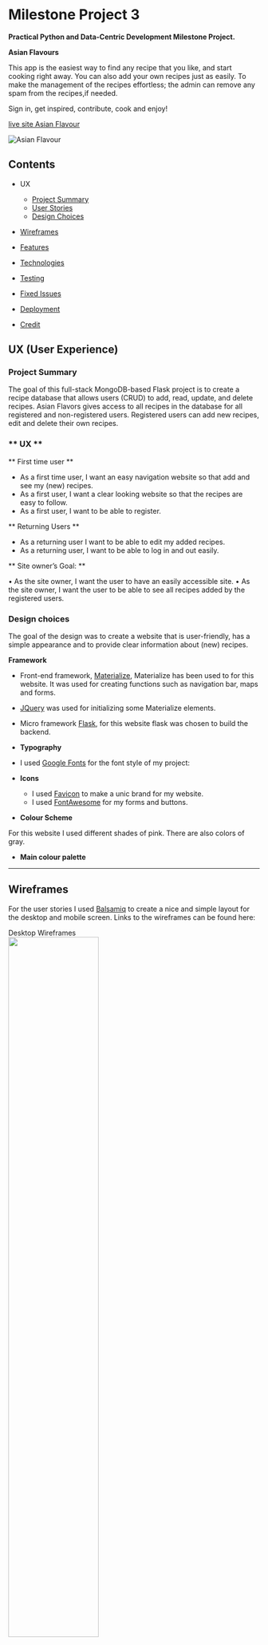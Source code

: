 # **Milestone Project 3**
**Practical Python and Data-Centric Development Milestone Project.**

**Asian Flavours**

This app is the easiest way to find any recipe that you like, and start cooking right away. You can also add your own recipes just as easily. To make the management of the recipes effortless; the admin can remove any spam from the recipes,if needed.

Sign in, get inspired, contribute, cook and enjoy!

[live site Asian Flavour](https://)

![Asian Flavour]()
## **Contents** ##
* UX
    * [Project Summary](#project-summary)
    * [User Stories](#user-stories)
    * [Design Choices](#design-choices)
* [Wireframes](#wireframes)
* [Features](#features)

* [Technologies](#technologies)
* [Testing](#testing)
* [Fixed Issues](#fixed-issues)
* [Deployment](#deployment)
* [Credit](#credits)

## **UX (User Experience)** ##
### **Project Summary** ###

The goal of this full-stack MongoDB-based Flask project is to create a recipe database that allows users (CRUD) to add, read, update, and delete recipes.
Asian Flavors gives access to all recipes in the database for all registered and non-registered users. Registered users can add new recipes, edit and delete their own recipes.

### ** UX **
** First time user **

-	As a first time user, I want an easy navigation website so that add and see     my (new) recipes.
-	As a first user, I want a clear looking website so that the recipes are         easy to follow.
-	As a first user, I want to be able to register.

** Returning Users **

-	As a returning user I want to be able to edit my added recipes.
-   As a returning user, I want to be able to log in and out easily.

** Site owner’s Goal: **

•	As the site owner, I want the user to have an easily accessible site.
•	As the site owner, I want the user to be able to see all recipes added by       the registered users.

### **Design choices**

The goal of the design was to create a website that is user-friendly, has a simple appearance and to provide clear information about (new) recipes.

**Framework**

* Front-end framework, [Materialize](https://materializecss.com/), 
Materialize has been used to for this website. It was used for creating functions such as navigation bar, maps and forms.

* [JQuery](https://jquery.com/) was used for initializing some Materialize elements.

* Micro framework [Flask](https://flask.palletsprojects.com/en/1.1.x/), 
for this website flask was chosen to build the backend.

- **Typography**
- I used [Google Fonts]() for the font style of my project:

- **Icons**
  - I used [Favicon]() to make a unic brand for my website.
  - I used [FontAwesome]() for my forms and buttons.

- **Colour Scheme**

For this website I used different shades of pink. There are also colors of gray.

- **Main colour palette**


---
## **Wireframes**
For the user stories I used [Balsamiq](https://balsamiq.com/) to create a nice and simple layout for the desktop and mobile screen.
Links to the wireframes can be found here:

Desktop Wireframes <br>
<img src="readme-documents/" width="60%" height="60%">

Desktop Wireframe, for bigger image [Click here](readme-documents/)

Tablet Wireframe <br>
<img src="readme-documents/" width="60%" height="60%">

Tablet Wireframe, for bigger image [Click here](readme-documents/)

Mobile Wireframe <br>
<img src="readme-documents/" width="60%" height="60%">

Mobile Wireframe, for bigger image [Click here](readme-documents/)

note: There were some layout changes. The result is not quite the same as the examples of the wireframes.
 
---

## **Features**

- **Features Left to Implement**
email adres invoeren voor nieuwsbrief
comment achterlaten voor account members only

---
## **Technologies**
- **Front-End**

  - [HTML5](https://en.wikipedia.org/wiki/HTML)
    - To give the page its structure and presenting static data.
    - All HTML files are located within the 'templates' directory.
  - [CSS](https://en.wikipedia.org/wiki/CSS)
    - CSS has been used to style and customise the content of this project.
  - [Materialize](https://materializecss.com/)
    - This is a framework that I have used to simplify CSS classes, features that have been used and modified include the navbar, responsive design classes, and colors for backgrounds and text.
  - [JQuery](https://en.wikipedia.org/wiki/JQuery)
    - JQuery has been used to give the site its functionality as well as making DOM manipulation simpler.

- **Back-end**
  - [MongoDB](https://en.wikipedia.org/wiki/MongoDB) 
    - As the data entered by users can always be different from one to the next, the project uses MongoDB to store its data as MongoDB is a Document Based Database.
  - [Flask](https://en.wikipedia.org/wiki/Flask_(web_framework))
    - Flask is a framework that allows developers to easily present data in an orderly fashion. All data entered by a user, such as the Recipe Name, is presented to users with a few lines of code embedded into the HTML.
      - Modules from Flask that have been included are:
      - Flask
      - flash
      - render_template
      - redirect
      - request
      - session
      - url_for
      - PyMongo
  - [bson.objectid](https://www.npmjs.com/package/bson-objectid)
      - ObjectId
  - [werkzeug.security](https://werkzeug.palletsprojects.com/en/1.0.x/utils/)
      - generate_password_hash
      - check_password_hash
  - [datetime](https://docs.python.org/3/library/datetime.html)
      - datetime
  - [Python](https://www.python.org/)
    - Python is working very closely with Flask to manipulate data and HTML across multiple pages within the app.
- **Deployment**
  * [Heroku](https://dashboard.heroku.com/)
  * [Git](https://git-scm.com/)
  * [Github](https://github.com/)
  * [Gitpod](https://gitpod.io/)
- **validators**
  - The validators that have been used on the project are as followed:
    - [HTML Validator](https://validator.w3.org/nu/) - No issues apart from jinja templating
    - [CSS Validator](https://jigsaw.w3.org/css-validator/) - No issues
    - [JavaScript Validator](https://jshint.com/) - No issues 
    - [Python Validator](http://pep8online.com/) - No issues
---
## **Testing**
 
For the main foundation of this website I used Tim Nelson's Code Institute Task Manager Mini-Project.


## **Deployment**

Github

How to clone code from GitHub:

1.  Go to [Github repository](https://github.com/gwenjo/asian-flavours), navigate to the main page and click Code:
2.  To Clone the repository using HTTPS, under "Clone" click HTTPS.
3.  Open Git Bash in your local IDE.
4.  Change your current working directory to where you want the cloned directory to be made.
5.  Type `$ git clone`, and paste the URL you copied earlier:
    `$ git clone https://github.com/YOUR-USERNAME/asian-flavours.git`
6. Press enter your local clone will be ready.

### **How to clone this repository to your device**
1.  Create an `env.py` file to store variables, also create .gitignore file to keep these from being displayed:
     - Import os 
     - os.environ.setdefault("IP", "value") 
     - os.environ.setdefault("PORT", "value") 
     - os.environ.setdefault("SECRET_KEY", " value") 
     - os.environ.setdefault("MONGO_URI", " value") 
     - os.environ.setdefault("MONGO_DBNAME", "value")

To properly explain the deployment to Heroku progress. I’ll give a detailed explanation below:

2.  Create a new application using the Heroku dashboard.
3. With `npm install -g Heroku` you can install Heroku.
4. Create a requirements.txt in the console using 
-	`pip3 freeze > requirements.txt`.
5. Create a Procfile via the console using 
`echo web: python app.py > Procfile`.
6. Go to [Heroku]( https://id.heroku.com/login) and login, on your dashboard on the right, click ‘New’ than ‘Create new app’:

    <img src="readme-documents/new-appng" width="50%" height="50%">
    
Create an app name
Choose region closest to you:
Then click ‘Create app’:
    
    <img src="readme-documents/app-name.jpg" width="50%" height="50%">

3.  Than select:
Deploy
Deployment method and choose GitHub.

<img src="readme-documents/app-name.png" width="50%" height="50%">
    
Search for a repository to connect to
Add your repository name,
Click the `Search` button,
If the repository is found, click `Connect` to connect to this app:

<img src="readme-documents/deployment-method.png" width="50%" height="50%">

4.  Now go to `Settings`. Click `Reveal Config Vars`.

Here you can fill in the variables from the `env.py` file to securely tell Heroku which variables are required:
     - IP
     - PORT
     - MONGO_DBNAME
     - MONGO_URI
     - SECRET_KEY

<img src="readme-documents/reveal-config-vars.png" width="50%" height="50%">

5.  After adding the variables push requirements.txt and Profile to the repository
`$ git add requirements.txt`
`$ git commit -m “add requirements.txt”`

`$ git add Profile`
`$ git commit -m ”Profile”`

`$ git push`

6.  Go back to the Heroku page, and press ‘Enable Automatic Deployment’ and then click ‘Deploy Branch’.
    
<img src="readme-documents/deploy-branch.png" width="50%" height="50%">

7.  When Heroku is finished building you will see Your app was successfully deployed.
Click on ‘View’ to launch the app.
    
<img src="readme-documents/view-deploy.png" width="50%" height="50%">
 

## **Credits**
- **Content and Media**
  The content and images used in this site were obtained from links below:
  Images | Content
 
- **Resources**

  The resources used to create this project:

  - [Handeling Applications Errors -- Flask Documentation](https://flask.palletsprojects.com/en/master/errorhandling/#error-handlers)
  - [(Totorial) Docstring in Python](https://www.datacamp.com/community/tutorials/docstrings-python)
  - [quick start -- Flask Documentation](https://flask.palletsprojects.com/en/1.1.x/quickstart/)
  - [Adding a favicon -- Flask documentations](https://flask.palletsprojects.com/en/1.1.x/patterns/favicon/)
  - [Stack Overflow](https://stackoverflow.com/)
### **Acknowledgements**

 

**This project is purely educational, please contact me if there are any issues with Copyright.**